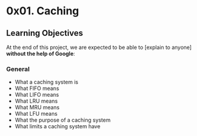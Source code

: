 #  0x01. Caching


## Learning Objectives

At the end of this project, we are expected to be able to  [explain to anyone] **without the help of Google**:

### General
-   What a caching system is
-   What FIFO means
-   What LIFO means
-   What LRU means
-   What MRU means
-   What LFU means
-   What the purpose of a caching system
-   What limits a caching system have
